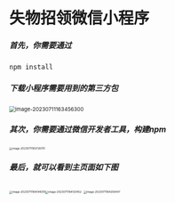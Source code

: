 # 失物招领微信小程序

##### 首先，你需要通过

```
npm install 
```

##### 下载小程序需要用到的第三方包

<img src="C:\Users\86151\AppData\Roaming\Typora\typora-user-images\image-20230711163456300.png" alt="image-20230711163456300" style="zoom: 67%;" />

##### 其次，你需要通过微信开发者工具，构建npm

 <img src="C:\Users\86151\AppData\Roaming\Typora\typora-user-images\image-20230711163728701.png" alt="image-20230711163728701" style="zoom: 33%;" />

##### 最后，就可以看到主页面如下图



 <img src="C:\Users\86151\AppData\Roaming\Typora\typora-user-images\image-20230711164048319.png" alt="image-20230711164048319" style="zoom:33%;" /><img src="C:\Users\86151\AppData\Roaming\Typora\typora-user-images\image-20230711164120452.png" alt="image-20230711164120452" style="zoom:33%;" /> <img src="C:\Users\86151\AppData\Roaming\Typora\typora-user-images\image-20230711164206447.png" alt="image-20230711164206447" style="zoom:33%;" />

